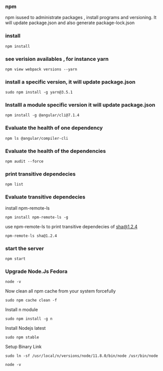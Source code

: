 
### npm
npm isused  to administrate packages , install programs and versioning. It will update package.json and also generate package-lock.json



### install
```
npm install
```

### see verision availables , for instance yarn
```
npm view webpack versions --yarn
```

### install a specific version, it will update package.json
```
sudo npm install -g yarn@3.5.1 
```



### Installl a module specific version it will update package.json
```
npm install -g @angular/cli@7.1.4 
```

### Evaluate the health of one dependency
```
npm ls @angular/compiler-cli 
```
### Evaluate the health of the dependencies
```
npm audit --force
```

### print transitive dependecies
```
npm list 
```

### Evaluate transitive dependecies 

install npm-remote-ls
```
npm install npm-remote-ls -g
```
use npm-remote-ls to print transitive dependecies of sha@1.2.4
```
npm-remote-ls sha@1.2.4
```


### start the server
```
npm start
```

### Upgrade Node.Js Fedora
```
node -v 
```
 Now clean all npm cache from your system forcefully
```
sudo npm cache clean -f 
```
Install n module 
```
sudo npm install -g n 
```

Install Nodejs  latest
```
sudo npm stable 
```
Setup Binary Link 
```
sudo ln -sf /usr/local/n/versions/node/11.8.0/bin/node /usr/bin/node
```

```
node -v
```

